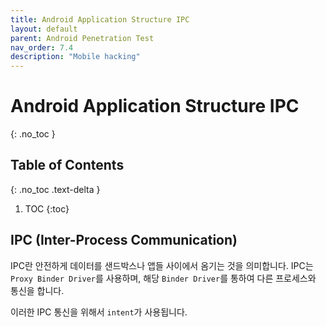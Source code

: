 ```yaml
---
title: Android Application Structure IPC
layout: default
parent: Android Penetration Test
nav_order: 7.4
description: "Mobile hacking"
---
```


# Android Application Structure IPC

{: .no_toc }

## Table of Contents
{: .no_toc .text-delta }

1. TOC
{:toc}

## IPC (Inter-Process Communication)

IPC란 안전하게 데이터를 샌드박스나 앱들 사이에서 옴기는 것을 의미합니다. IPC는 `Proxy Binder Driver`를 사용하며, 해당 `Binder Driver`를 통하여 다른 프로세스와 통신을 합니다.

이러한 IPC 통신을 위해서 `intent`가 사용됩니다. 